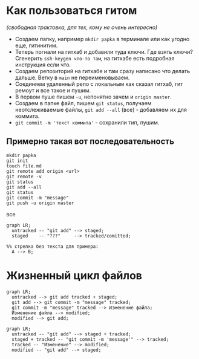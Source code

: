 # Как пользоваться гитом

*(свободная трактовка, для тех, кому не очень интересно)*

* Создаем папку, например `mkdir papka` в терминале или как угодно еще, гитинитим.
* Теперь погнали на гитхаб и добавили туда ключи. Где взять ключи? Сгенерить `ssh-keygen что-то там`, на гитхабе есть подробная инструкция если что.
* Создаем репозиторий на гитхабе и там сразу написано что делать дальше. Ветку в `main` не переименовываем.
* Соединяем удаленный репо с локальным как сказал гитхаб, гит ремоут и все такое и пушим.
* В первом пуше пишем `-u`, непонятно зачем и `origin master`.
* Создаем в папке файл, пишем `git status`, получаем неотслеживаемые файлы, `git add --all` (все) - добавляем их для коммита.
* `git commit -m 'текст коммита'` - сохранили тип, пушим.

## Примерно такая вот последовательность

```
mkdir papka
git init
touch file.md
git remote add origin <url>
git remote -v
git status
git add --all
git status
git commit -m "message"
git push -u origin master
```

все

```mermaid
graph LR;
  untracked -- "git add" --> staged;
  staged    -- "???"     --> tracked/comitted;

%% стрелка без текста для примера: 
  A --> B;
```

# Жизненный цикл файлов

```mermaid
graph LR;
  untracked --> git add tracked + staged;
  git add --> git commit -m "message" tracked;
  git commit -m "message" tracked --> Изменение файла;
  Изменение файла --> modified;
  modified --> git add;
```

```mermaid
graph LR;
  untracked -- "git add" --> staged + tracked;
  staged + tracked -- "git commit -m 'message'" --> tracked;
  tracked -- "Изменение" --> modified;
  modified -- "git add" --> staged;
```

